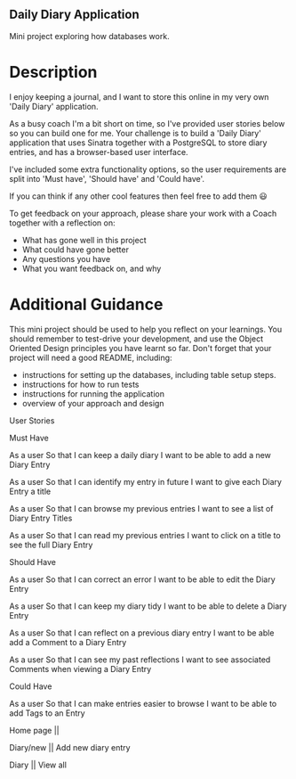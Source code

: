 ## Daily Diary Application ##

Mini project exploring how databases work.

# Description #
I enjoy keeping a journal, and I want to store this online in my very own 'Daily Diary' application.

As a busy coach I'm a bit short on time, so I've provided user stories below so you can build one for me. Your challenge is to build a 'Daily Diary' application that uses Sinatra together with a PostgreSQL to store diary entries, and has a browser-based user interface.

I've included some extra functionality options, so the user requirements are split into 'Must have', 'Should have' and 'Could have'.

If you can think if any other cool features then feel free to add them 😃

To get feedback on your approach, please share your work with a Coach together with a reflection on:
- What has gone well in this project
- What could have gone better
- Any questions you have
- What you want feedback on, and why

# Additional Guidance #
This mini project should be used to help you reflect on your learnings.
You should remember to test-drive your development, and use the Object Oriented Design principles you have learnt so far.
Don't forget that your project will need a good README, including:
- instructions for setting up the databases, including table setup steps.
- instructions for how to run tests
- instructions for running the application
- overview of your approach and design

User Stories

Must Have

As a user
So that I can keep a daily diary
I want to be able to add a new Diary Entry

As a user
So that I can identify my entry in future
I want to give each Diary Entry a title

As a user
So that I can browse my previous entries
I want to see a list of Diary Entry Titles

As a user
So that I can read my previous entries
I want to click on a title to see the full Diary Entry

Should Have

As a user
So that I can correct an error
I want to be able to edit the Diary Entry

As a user
So that I can keep my diary tidy
I want to be able to delete a Diary Entry

As a user
So that I can reflect on a previous diary entry
I want to be able add a Comment to a Diary Entry

As a user
So that I can see my past reflections
I want to see associated Comments when viewing a Diary Entry

Could Have

As a user
So that I can make entries easier to browse
I want to be able to add Tags to an Entry


Home page  || 

Diary/new  || Add new diary entry

Diary      || View all 